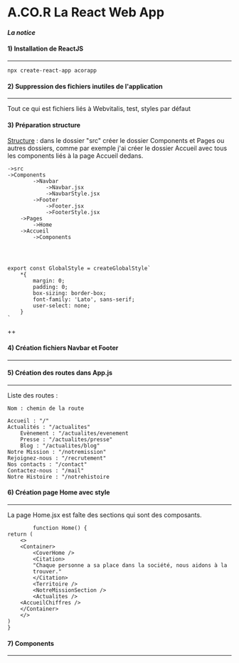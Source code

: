 # A.CO.R La React Web App
#### <i>La notice</i>

#### 1) Installation de ReactJS
---

    npx create-react-app acorapp

#### 2) Suppression des fichiers inutiles de l'application
---

Tout ce qui est fichiers liés à Webvitalis, test, styles par défaut

#### 3) Préparation structure

<u>Structure</u> : dans le dossier "src" créer le dossier Components et Pages ou autres dossiers, comme par exemple j'ai créer le dossier Accueil avec tous les components liés à la page Accueil dedans.

    ->src
    ->Components
            ->Navbar
                ->Navbar.jsx
                ->NavbarStyle.jsx
            ->Footer
                ->Footer.jsx
                ->FooterStyle.jsx
        ->Pages
            ->Home
        ->Accueil
            ->Components




    export const GlobalStyle = createGlobalStyle`
        *{
            margin: 0;
            padding: 0;
            box-sizing: border-box;
            font-family: 'Lato', sans-serif;
            user-select: none;
        }
    `
++
#### 4) Création fichiers Navbar et Footer
---

#### 5) Création des routes dans App.js
---

Liste des routes :

    Nom : chemin de la route

    Accueil : "/"
    Actualités : "/actualites"
        Evènement : "/actualites/evenement
        Presse : "/actualites/presse"
        Blog : "/actualites/blog"
    Notre Mission : "/notremission"
    Rejoignez-nous : "/recrutement"
    Nos contacts : "/contact"
    Contactez-nous : "/mail"
    Notre Histoire : "/notrehistoire

#### 6) Création page Home avec style
---

La page Home.jsx est faîte des sections qui sont des composants.

            function Home() {
    return (
        <>
        <Container>
            <CoverHome />
            <Citation>
            "Chaque personne a sa place dans la société, nous aidons à la
            trouver."
            </Citation>
            <Territoire />
            <NotreMissionSection />
            <Actualites />
        <AccueilChiffres />
        </Container>
        </>
    )
    }

#### 7) Components
---